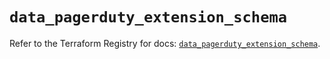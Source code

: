 # `data_pagerduty_extension_schema`

Refer to the Terraform Registry for docs: [`data_pagerduty_extension_schema`](https://registry.terraform.io/providers/pagerduty/pagerduty/3.17.2/docs/data-sources/extension_schema).
